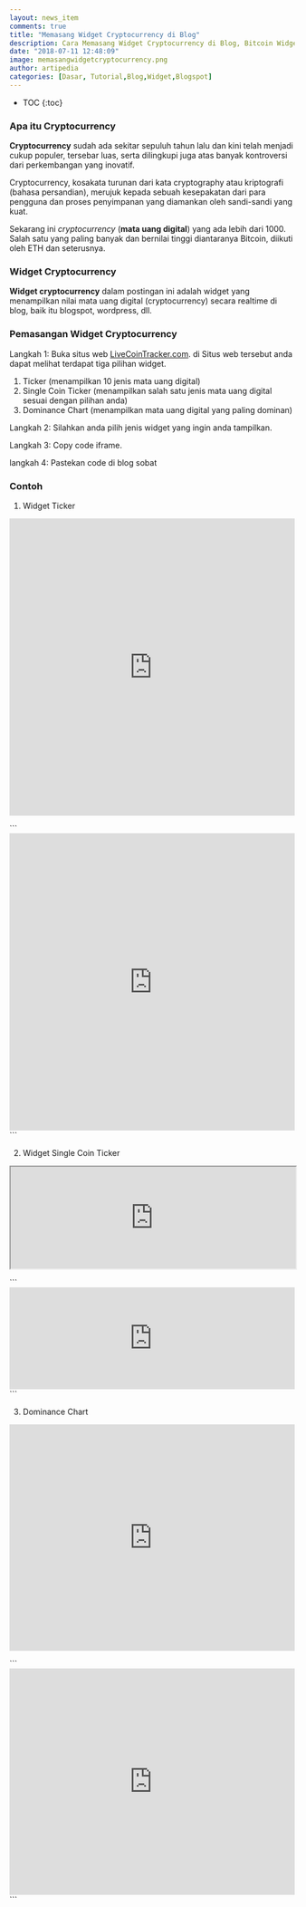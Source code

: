 ```yaml
---
layout: news_item
comments: true
title: "Memasang Widget Cryptocurrency di Blog"
description: Cara Memasang Widget Cryptocurrency di Blog, Bitcoin Widget, ETH, BCH dan cryptocurrency lainnya.
date: "2018-07-11 12:48:09"
image: memasangwidgetcryptocurrency.png
author: artipedia
categories: [Dasar, Tutorial,Blog,Widget,Blogspot]
---
```

* TOC
{:toc}

### Apa itu Cryptocurrency
**Cryptocurrency** sudah ada sekitar sepuluh tahun lalu dan kini telah menjadi cukup populer, tersebar luas, serta dilingkupi juga atas banyak kontroversi dari perkembangan yang inovatif.

Cryptocurrency, kosakata turunan dari kata cryptography atau kriptografi (bahasa persandian), merujuk kepada sebuah kesepakatan dari para pengguna dan proses penyimpanan yang diamankan oleh sandi-sandi yang kuat.

Sekarang ini *cryptocurrency* (**mata uang digital**) yang ada lebih dari 1000. Salah satu yang paling banyak dan bernilai tinggi diantaranya Bitcoin, diikuti oleh ETH dan seterusnya. 

### Widget Cryptocurrency
**Widget cryptocurrency** dalam postingan ini adalah widget yang menampilkan nilai mata uang digital (cryptocurrency) secara realtime di blog, baik itu blogspot, wordpress, dll.

### Pemasangan Widget Cryptocurrency

Langkah 1: Buka situs web [LiveCoinTracker.com](https://livecointrackers.com/en/cryptocurrency-widgets "Widget Cryptocurreny"). di Situs web tersebut anda dapat melihat terdapat tiga pilihan widget.
1. Ticker (menampilkan 10 jenis mata uang digital)
2. Single Coin Ticker (menampilkan salah satu jenis mata uang digital sesuai dengan pilihan anda)
3. Dominance Chart (menampilkan mata uang digital yang paling dominan)

Langkah 2: Silahkan anda pilih jenis widget yang ingin anda tampilkan.

Langkah 3: Copy code iframe.

langkah 4: Pastekan code di blog sobat 

### Contoh
1. Widget Ticker
<p>
<iframe src="https://livecointrackers.com/en/widget/ticker?hcolor=000000&tcolor=ffffff" style="width: 100%; overflow: hidden;scroll-behavior: unset;height: 525px;border: unset;"></iframe></p>
```
<iframe src="https://livecointrackers.com/en/widget/ticker?hcolor=000000&tcolor=ffffff" style="width: 100%; overflow: hidden;scroll-behavior: unset;height: 525px;border: unset;"></iframe>
```

2. Widget Single Coin Ticker
<p><iframe src="https://livecointrackers.com/en/widget/ticker/BTC?hcolor=000000&tcolor=ffffff" style="width: 100%; overflow: hidden;scroll-behavior: unset;height: 180px;"></iframe>
</p>
```
<iframe src="https://livecointrackers.com/en/widget/ticker/BTC?hcolor=000000&tcolor=ffffff" style="width: 100%; overflow: hidden;scroll-behavior: unset;height: 180px;border: unset;"></iframe>
```

3. Dominance Chart
<p>
<iframe src="https://livecointrackers.com/en/widget/dominance-chart" style="width: 100%; overflow: hidden;scroll-behavior: unset;height: 400px;border: unset;"></iframe>

</p>  
```
<iframe src="https://livecointrackers.com/en/widget/dominance-chart" style="width: 100%; overflow: hidden;scroll-behavior: unset;height: 400px;border: unset;"></iframe>
```

<p></p><p></p>


